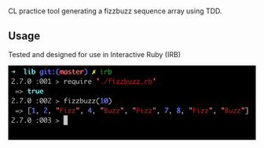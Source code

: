 #  

 CL practice tool generating a fizzbuzz sequence array using TDD.

## Usage

Tested and designed for use in Interactive Ruby (IRB)

![alt text][demo]

[demo]: https://github.com/Apliz/FizzBuzz/blob/master/src/irb_demo.png "Demo"
